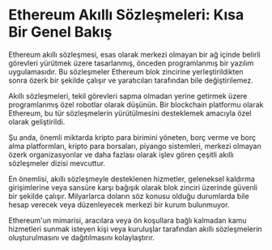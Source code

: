 # Ethereum Akıllı Sözleşmeleri: Kısa Bir Genel Bakış

Ethereum akıllı sözleşmesi, esas olarak merkezi olmayan bir ağ içinde belirli görevleri yürütmek üzere tasarlanmış, önceden programlanmış bir yazılım uygulamasıdır. Bu sözleşmeler Ethereum blok zincirine yerleştirildikten sonra özerk bir şekilde çalışır ve yaratıcıları tarafından bile değiştirilemez.

Akıllı sözleşmeleri, tekil görevleri sapma olmadan yerine getirmek üzere programlanmış özel robotlar olarak düşünün. Bir blockchain platformu olarak Ethereum, bu tür sözleşmelerin yürütülmesini desteklemek amacıyla özel olarak geliştirildi.

Şu anda, önemli miktarda kripto para birimini yöneten, borç verme ve borç alma platformları, kripto para borsaları, piyango sistemleri, merkezi olmayan özerk organizasyonlar ve daha fazlası olarak işlev gören çeşitli akıllı sözleşmeler dizisi mevcuttur.

En önemlisi, akıllı sözleşmeyle desteklenen hizmetler, geleneksel kaldırma girişimlerine veya sansüre karşı bağışık olarak blok zinciri üzerinde güvenli bir şekilde çalışır. Milyarlarca doların söz konusu olduğu durumlarda bile hesap verecek veya düzenleyecek merkezi bir kurum bulunmuyor.

Ethereum'un mimarisi, aracılara veya ön koşullara bağlı kalmadan kamu hizmetleri sunmak isteyen kişi veya kuruluşlar tarafından akıllı sözleşmelerin oluşturulmasını ve dağıtılmasını kolaylaştırır.